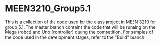 # MEEN3210_Group5.1
This is a collection of the code used for the class project in MEEN 3210 for group 5.1.
The master branch contains the code that will be running on the Mega (robot) and Uno (controller) during the competition. For samples of the code used in the development stages, refer to the "Build" branch.

